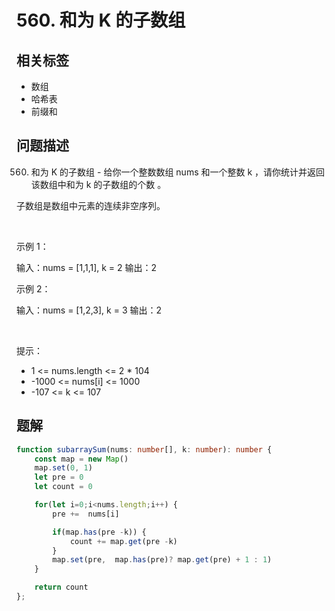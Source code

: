 
# 560. 和为 K 的子数组

## 相关标签

- 数组
- 哈希表
- 前缀和

## 问题描述 

560. 和为 K 的子数组 - 给你一个整数数组 nums 和一个整数 k ，请你统计并返回 该数组中和为 k 的子数组的个数 。

子数组是数组中元素的连续非空序列。

 

示例 1：


输入：nums = [1,1,1], k = 2
输出：2


示例 2：


输入：nums = [1,2,3], k = 3
输出：2


 

提示：

 * 1 <= nums.length <= 2 * 104
 * -1000 <= nums[i] <= 1000
 * -107 <= k <= 107

## 题解


```ts
function subarraySum(nums: number[], k: number): number {
    const map = new Map()
    map.set(0, 1)
    let pre = 0
    let count = 0

    for(let i=0;i<nums.length;i++) {
        pre +=  nums[i]

        if(map.has(pre -k)) {
            count += map.get(pre -k)
        }
        map.set(pre,  map.has(pre)? map.get(pre) + 1 : 1)
    }

    return count
};
````